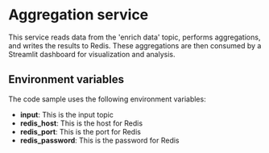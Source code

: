 # Aggregation service

This service reads data from the 'enrich data' topic, performs aggregations, and writes the results to Redis. These aggregations are then consumed by a Streamlit dashboard for visualization and analysis.

## Environment variables

The code sample uses the following environment variables:

- **input**: This is the input topic
- **redis_host**: This is the host for Redis
- **redis_port**: This is the port for Redis
- **redis_password**: This is the password for Redis


